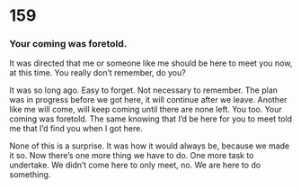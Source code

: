 
# 159

### Your coming was foretold.

It was directed that me or someone like me should be here to meet you now, at this time. You really don’t remember, do you? 

It was so long ago. Easy to forget. Not necessary to remember. The plan was in progress before we got here, it will continue after we leave. Another like me will come, will keep coming until there are none left. You too. Your coming was foretold. The same knowing that I’d be here for you to meet told me that I’d find you when I got here.

None of this is a surprise. It was how it would always be, because we made it so.  Now there’s one more thing we have to do. One more task to undertake. We didn’t come here to only meet, no. We are here to do something. 